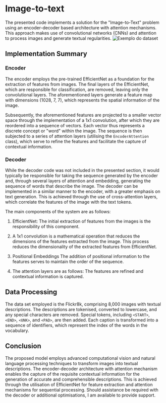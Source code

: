 # Image-to-text
The presented code implements a solution for the "Image-to-Text" problem using an encoder-decoder based architecture with attention mechanisms. This approach makes use of convolutional networks (CNNs) and attention to process images and generate textual regularities.
![Exemplo do dataset](https://miro.medium.com/max/1400/1*6BFOIdSHlk24Z3DFEakvnQ.png)
## Implementation Summary

### Encoder

The encoder employs the pre-trained EfficientNet as a foundation for the extraction of features from images. The final layers of the EfficientNet, which are responsible for classification, are removed, leaving only the convolutional layers. The aforementioned layers generate a feature map with dimensions (1028, 7, 7), which represents the spatial information of the image.

Subsequently, the aforementioned features are projected to a smaller vector space through the implementation of a 1x1 convolution, after which they are reordered into a sequence of vectors. Each vector thus represents a discrete concept or "word" within the image. The sequence is then subjected to a series of attention layers (utilising the `EncoderAttention` class), which serve to refine the features and facilitate the capture of contextual information.

### **Decoder**

While the decoder code was not included in the presented section, it would typically be responsible for taking the sequence generated by the encoder and, through several layers of attention and embedding, generating the sequence of words that describe the image. The decoder can be implemented in a similar manner to the encoder, with a greater emphasis on text generation. This is achieved through the use of cross-attention layers, which correlate the features of the image with the text tokens.

The main components of the system are as follows:
1. EfficientNet: The initial extraction of features from the images is the responsibility of this component.

2. A 1x1 convolution is a mathematical operation that reduces the dimensions of the features extracted from the image. This process reduces the dimensionality of the extracted features from EfficientNet.

3. Positional Embeddings The addition of positional information to the features serves to maintain the order of the sequence.

4. The attention layers are as follows: The features are refined and contextual information is captured.

## **Data Processing**

The data set employed is the Flickr8k, comprising 8,000 images with textual descriptions. The descriptions are tokenised, converted to lowercase, and any special characters are removed. Special tokens, including `<START>`, `<END>`, `<UNK>`, and `<PAD>`, are then added. Each caption is transformed into a sequence of identifiers, which represent the index of the words in the vocabulary.

## Conclusion

The proposed model employs advanced computational vision and natural language processing techniques to transform images into textual descriptions. The encoder-decoder architecture with attention mechanism enables the capture of the requisite contextual information for the generation of accurate and comprehensible descriptions. This is achieved through the utilisation of EfficientNet for feature extraction and attention mechanisms for sequential processing.
Should assistance be required with the decoder or additional optimisations, I am available to provide support.
